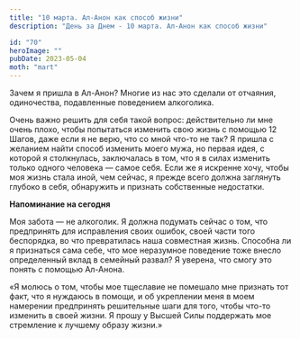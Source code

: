 ```yaml
---
title: "10 марта. Ал-Анон как способ жизни"
description: "День за Днем - 10 марта. Ал-Анон как способ жизни"

id: "70"
heroImage: ""
pubDate: 2023-05-04
moth: "mart"
---
```


Зачем я пришла в Ал-Анон? Многие из нас это сделали от отчаяния, одиночества,
подавленные поведением алкоголика.

Очень важно решить для себя такой вопрос: действительно ли мне очень плохо,
чтобы попытаться изменить свою жизнь с помощью 12 Шагов, даже если я не верю,
что со мной что-то не так? Я пришла с желанием найти способ изменить моего
мужа, но первая идея, с которой я столкнулась, заключалась в том, что я в
силах изменить только одного человека — самое себя. Если же я искренне хочу,
чтобы моя жизнь стала иной, чем сейчас, я прежде всего должна заглянуть
глубоко в себя, обнаружить и признать собственные недостатки.

**Напоминание на сегодня**

Моя забота — не алкоголик. Я должна подумать сейчас о том, что предпринять для
исправления своих ошибок, своей части того беспорядка, во что превратилась
наша совместная жизнь. Способна ли я признаться сама себе, что мое неразумное
поведение тоже внесло определенный вклад в семейный развал? Я уверена, что
смогу это понять с помощью Ал-Анона.

«Я молюсь о том, чтобы мое тщеславие не помешало мне признать тот факт, что я
нуждаюсь в помощи, и об укреплении меня в моем намерении предпринять
решительные шаги для того, чтобы что-то изменить в своей жизни. Я прошу у
Высшей Силы поддержать мое стремление к лучшему образу жизни.»
